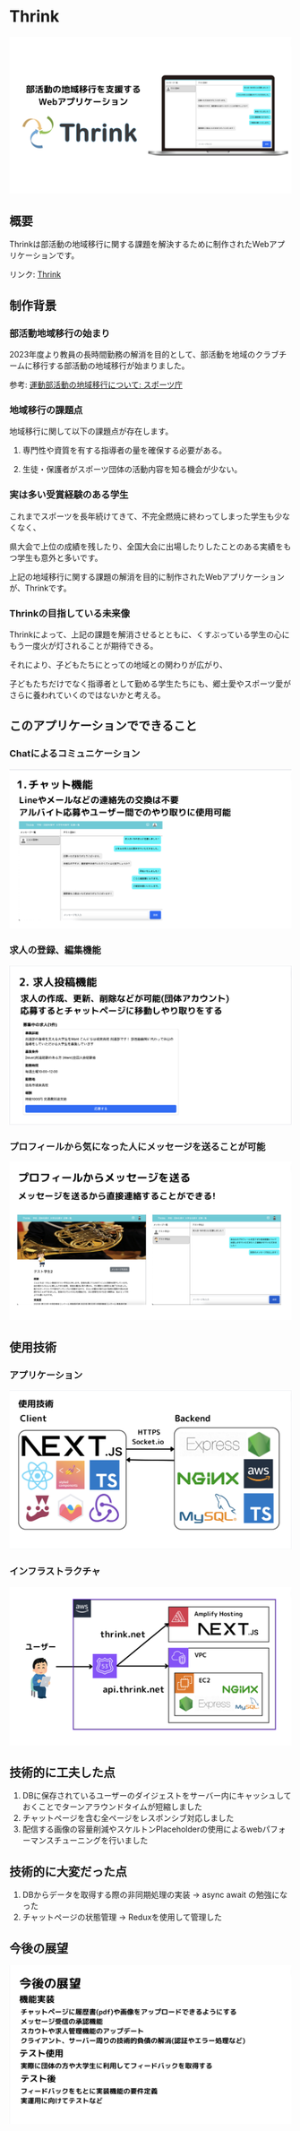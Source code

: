 # Thrink
![Thrink](https://github.com/yashiro-ryo/Thrink/blob/develop/thrink-client/docs/images/slide-top.png)

## 概要
Thrinkは部活動の地域移行に関する課題を解決するために制作されたWebアプリケーションです。

リンク: [Thrink](https://www.thrink.net)

## 制作背景

### 部活動地域移行の始まり

2023年度より教員の長時間勤務の解消を目的として、部活動を地域のクラブチームに移行する部活動の地域移行が始まりました。

参考: [運動部活動の地域移行について: スポーツ庁](https://www.mext.go.jp/content/20220727-mxt_kyoiku02-000023590_2-1.pdf)


### 地域移行の課題点
地域移行に関して以下の課題点が存在します。

1. 専門性や資質を有する指導者の量を確保する必要がある。 

2. 生徒・保護者がスポーツ団体の活動内容を知る機会が少ない。

### 実は多い受賞経験のある学生

これまでスポーツを長年続けてきて、不完全燃焼に終わってしまった学生も少なくなく、

県大会で上位の成績を残したり、全国大会に出場したりしたことのある実績をもつ学生も意外と多いです。 

上記の地域移行に関する課題の解消を目的に制作されたWebアプリケーションが、Thrinkです。

### Thrinkの目指している未来像

Thrinkによって、上記の課題を解消させるとともに、くすぶっている学生の心にもう一度火が灯されることが期待できる。

それにより、子どもたちにとっての地域との関わりが広がり、

子どもたちだけでなく指導者として勤める学生たちにも、郷土愛やスポーツ愛がさらに養われていくのではないかと考える。

## このアプリケーションでできること

### Chatによるコミュニケーション
![chatページの画像](https://github.com/yashiro-ryo/Thrink/blob/develop/thrink-client/docs/images/chat.png)

### 求人の登録、編集機能
![求人ページの画像](https://github.com/yashiro-ryo/Thrink/blob/develop/thrink-client/docs/images/job.png)
### プロフィールから気になった人にメッセージを送ることが可能

![メッセージを送るスライドの写真](https://github.com/yashiro-ryo/Thrink/blob/develop/thrink-client/docs/images/profile-to-message.png)
## 使用技術

### アプリケーション
![アプリケーション使用技術の写真](https://github.com/yashiro-ryo/Thrink/blob/develop/thrink-client/docs/images/tech.png)
### インフラストラクチャ
![インフラ構成図の写真](https://github.com/yashiro-ryo/Thrink/blob/develop/thrink-client/docs/images/infrastructure.png)

## 技術的に工夫した点
1. DBに保存されているユーザーのダイジェストをサーバー内にキャッシュしておくことでターンアラウンドタイムが短縮しました
2. チャットページを含む全ページをレスポンシブ対応しました
3. 配信する画像の容量削減やスケルトンPlaceholderの使用によるwebパフォーマンスチューニングを行いました

## 技術的に大変だった点
1. DBからデータを取得する際の非同期処理の実装 → async await の勉強になった
2. チャットページの状態管理 → Reduxを使用して管理した

## 今後の展望
![今後の展望のスライド](https://github.com/yashiro-ryo/Thrink/blob/develop/thrink-client/docs/images/feature.png)


